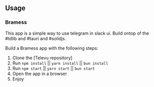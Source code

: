 ## Usage
### Bramess

This app is a simple way to use telegram in slack ui.
Build ontop of the #tdlib and #tauri and #solidjs.

Build a Bramess app with the following steps:

1. Clone the [Televu repository]
2. Run `npm install` || `yarn install` || `bun install`
3. Run `npm start` || `yarn start` || `bun start`
4. Open the app in a browser
5. Enjoy

